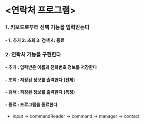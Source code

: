 # <연락처 프로그램> 

### 1. 키보드로부터 선택 기능을 입력받는다
#### - 1: 추가 2: 조회 3: 검색 4: 종료 

### 2. 연락처 기능을 구현한다 
#### - 추가 : 입력받은 이름과 전화번호 정보를 저장한다
#### - 조회 : 저장된 정보를 출력한다 (전체)
#### - 검색 : 저장된 정보를 출력한다 (특정)
#### - 종료 : 프로그램을 종료한다 


- input -> commandReader -> command -> manager -> contact  